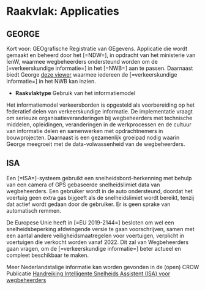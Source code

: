 # Raakvlak: Applicaties


## GEORGE

Kort voor: GEOgrafische Registratie van GEgevens. Applicatie die wordt gemaakt en beheerd door het [=NDW=], in opdracht van het ministerie van IenW, waarmee wegbeheerders ondersteund worden om de [=verkeerskundige informatie=] in het [=NWB=] aan te passen. Daarnaast biedt George [deze viewer](https://wegkenmerken.ndw.nu/verkeersborden) waarmee iedereen de [=verkeerskundige informatie=] in het NWB kan inzien. 

* **Raakvlaktype** Gebruik van het informatiemodel 

Het informatiemodel verkeersborden is opgesteld als voorbereiding op het federatief delen van verkeerskundige informatie. De implementatie vraagt om serieuze organisatieveranderingen bij wegbeheerders met technische middelen, opleidingen, veranderingen in de werkprocessen en de cultuur van informatie delen en samenwerken met opdrachtnemers in bouwprojecten. Daarnaast is een gezamenlijk groeipad nodig waarin George meegroeit met de data-volwassenheid van de wegbeheerders.



## ISA

Een [=ISA=]-systeem gebruikt een snelheidsbord-herkenning met behulp van een camera of GPS gebaseerde snelheidslimiet data van wegbeheerders. Een gebruiker wordt in de auto ondersteund, doordat het voertuig geen extra gas bijgeeft als de snelheidslimiet wordt bereikt, tenzij dat actief wordt gedaan door de gebruiker. Er is geen sprake van automatisch remmen. 

De Europese Unie heeft in [=EU 2019-2144=] besloten om wel een snelheidsbeperking afdwingende versie te gaan voorschrijven, samen met een aantal andere veiligheidsmaatregelen voor voertuigen, verplicht in voertuigen die verkocht worden vanaf 2022. Dit zal van Wegbeheerders gaan vragen, om de [=verkeerskundige informatie=] beter actueel en compleet beschikbaar te maken. 

Meer Nederlandstalige informatie kan worden gevonden in de (open) CROW Publicatie [Handreiking Intelligente Snelheids Assistent (ISA) voor wegbeheerders](https://www.crow.nl/kennis/bibliotheek-verkeer-en-vervoer/kennisdocumenten/handreiking-intelligente-snelheids-assistent-isa-v)
 







